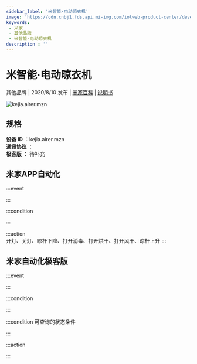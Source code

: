 ```yaml
---
sidebar_label: '米智能·电动晾衣机'
image: 'https://cdn.cnbj1.fds.api.mi-img.com/iotweb-product-center/developer_1591447538650DuaM5OlO.png?GalaxyAccessKeyId=AKVGLQWBOVIRQ3XLEW&Expires=9223372036854775807&Signature=cfD2Qk+X54ZmbPvE7bvQTVOeh4Q='
keywords: 
 - 米家
 - 其他品牌
 - 米智能·电动晾衣机
description : ''
---
```

# 米智能·电动晾衣机

其他品牌 | 2020/8/10 发布 | [米家百科](https://home.mi.com/webapp/content/baike/product/index.html?model=kejia.airer.mzn) | [说明书](https://home.mi.com/views/introduction.html?model=kejia.airer.mzn&region=cn)

![kejia.airer.mzn](https://cdn.cnbj1.fds.api.mi-img.com/iotweb-product-center/developer_1591447538650DuaM5OlO.png?GalaxyAccessKeyId=AKVGLQWBOVIRQ3XLEW&Expires=9223372036854775807&Signature=cfD2Qk+X54ZmbPvE7bvQTVOeh4Q=)

## 规格  
> 
**设备 ID** ：kejia.airer.mzn  
**通讯协议** ：  
**极客版**  ： 待补充 


## 米家APP自动化  

:::event  

:::

:::condition  

:::

:::action   
开灯、关灯、晾杆下降、打开消毒、打开烘干、打开风干、晾杆上升
:::

## 米家自动化极客版  

:::event  

:::

:::condition  

:::

:::condition 可查询的状态条件  

:::

:::action  

:::

        
